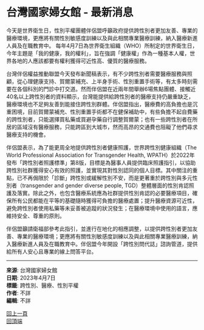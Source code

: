 # 台灣國家婦女館 - 最新消息

今天是世界衛生日，性別平權團體伴侶盟呼籲政府提供跨性別者更加友善、專業的醫療環境，更應將有關性別敏感度訓練以及與此相關專業醫療訓練，納入醫療新進人員及在職教育中。 每年4月7日為世界衛生組織（WHO）所制定的世界衛生日，今年主題是「我的健康，我的權利」，旨在強調「健康權」作為一種基本人權，世界各地的人應該都要有權利獲得可近性高、優質的醫療服務。

台灣伴侶權益推動聯盟今天發布新聞稿表示，有不少跨性別者需要醫療服務與照顧，從心理健康支持、賀爾蒙補充、上半身手術、性別重置手術等，有太多時刻需要在各個科別的門診中打交道。然而伴侶盟在近兩年間舉辦6場焦點團體、接觸近40名以上跨性別者的資料顯示，台灣能提供給跨性別者的醫療支持仍嚴重缺乏，醫療環境也不足夠友善到能接住跨性別群體。伴侶盟指出，醫療費的高負擔也是沉重困境，目前賀爾蒙補充、性別重置手術都不在健保補助中，有些負擔不起自費藥的跨性別者，只能選擇買私藥或買避孕藥自行調整賀爾蒙；也有一些跨性別者在所居的區域沒有醫療服務，只能跨區到大城市，然而高昂的交通費也阻礙了他們尋求醫療支持的機會。

伴侶盟表示，為了能更周全地提供跨性別者健康照護，世界跨性別健康組織（The World Professional Association for Transgender Health, WPATH）於2022年發布「跨性別者照護標準」第8版，目標是為醫事人員提供臨床照護指引，以協助跨性別社群獲得安心有效的照護，並實現其對性別認同的個人目標。其中關注的重點，已不再侷限於「診斷」跨性別或緩解性別不安，而是更著重於跨性別與多元性別者（transgender and gender diverse people, TGD）整體層面的性別肯認照護及落實。除此之外，也包含醫療系統應為社群提供性別肯認的必要醫療項目，確保所有公民都能在平等的基礎隨時獲得可負擔的醫療處置；提升醫療資源可近性，避免跨性別者使用私藥等未妥善被追蹤的狀況發生；在醫療環境中使用的語言，應維持安全、尊重的原則。

伴侶盟籲請衛福部參考此指引，並進行在地化的相應調整，以提供跨性別者更加友善、專業的醫療環境；更應將有關性別敏感度訓練以及與此相關專業醫療訓練，納入醫療新進人員及在職教育中。伴侶盟今年開設「跨性別問代誌」諮詢管道，提供給所有人安心且專業的線上問答平台。

---

**來源**: 台灣國家婦女館  
**日期**: 2023年4月7日  
**標籤**: 跨性別、醫療、性別平權  
**作者**: 不詳  
**編輯**: 不詳  

[回上一頁](/zh-tw/NewsMgt/news/Index/5 "回上一頁")  
[回頂端](#top "回頂端")